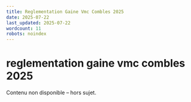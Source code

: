 ```yaml
---
title: Reglementation Gaine Vmc Combles 2025
date: 2025-07-22
last_updated: 2025-07-22
wordcount: 11
robots: noindex
---
```


# reglementation gaine vmc combles 2025

Contenu non disponible – hors sujet.